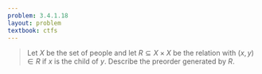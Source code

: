 ```yaml
---
problem: 3.4.1.18
layout: problem
textbook: ctfs
---
```


> Let $X$ be the set of people and let $R \subseteq X \times X$ be the relation
> with $(x,y) \in R$ if $x$ is the child of $y$. Describe the preorder generated
> by $R$.
